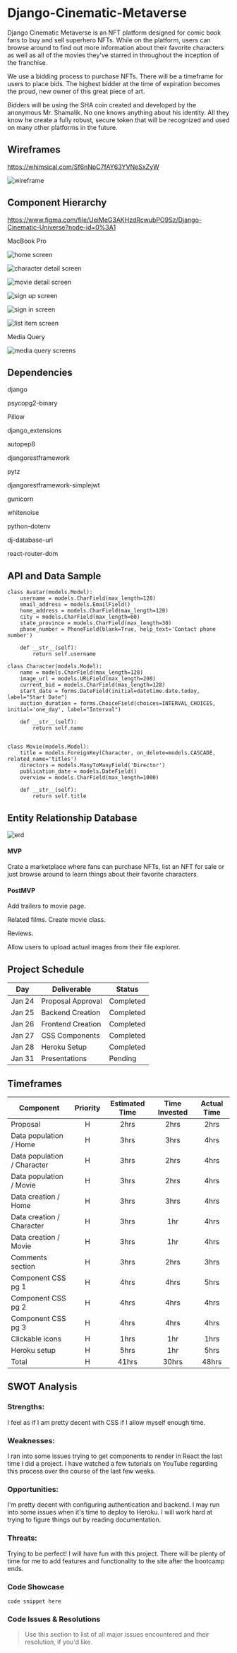 # Django-Cinematic-Metaverse

Django Cinematic Metaverse is an NFT platform designed for comic book fans to buy and sell superhero NFTs. While on the platform, users can browse around to find out more information about their favorite characters as well as all of the movies they've starred in throughout the inception of the franchise.

We use a bidding process to purchase NFTs. There will be a timeframe for users to place bids. The highest bidder at the time of expiration becomes the proud, new owner of this great piece of art.

Bidders will be using the SHA coin created and developed by the anonymous Mr. Shamalik. No one knows anything about his identity. All they know he create a fully robust, secure token that will be recognized and used on many other platforms in the future.

## Wireframes

https://whimsical.com/Sf6nNpC7fAY63YVNeSxZyW

![wireframe](readme_images/wireframe.png)

## Component Hierarchy

https://www.figma.com/file/UeiMeG3AKHzdRcwubPO9Sz/Django-Cinematic-Universe?node-id=0%3A1

MacBook Pro

![home screen](readme_images/home.png)

![character detail screen](readme_images/character_detail.png)

![movie detail screen](readme_images/movie_detail.png)

![sign up screen](readme_images/sign_up.png)

![sign in screen](readme_images/sign_in.png)

![list item screen](readme_images/list_item.png)

Media Query

![media query screens](readme_images/media_query.png)

## Dependencies

django

psycopg2-binary

Pillow

django_extensions

autopep8

djangorestframework

pytz

djangorestframework-simplejwt

gunicorn

whitenoise

python-dotenv

dj-database-url

react-router-dom

## API and Data Sample

```
class Avatar(models.Model):
    username = models.CharField(max_length=128)
    email_address = models.EmailField()
    home_address = models.CharField(max_length=128)
    city = models.CharField(max_length=60)
    state_province = models.CharField(max_length=30)
    phone_number = PhoneField(blank=True, help_text='Contact phone number')

    def __str__(self):
        return self.username

class Character(models.Model):
    name = models.CharField(max_length=128)
    image_url = models.URLField(max_length=200)
    current_bid = models.CharField(max_length=128)
    start_date = forms.DateField(initial=datetime.date.today, label="Start Date")
    auction_duration = forms.ChoiceField(choices=INTERVAL_CHOICES, initial='one_day', label="Interval")

    def __str__(self):
        return self.name


class Movie(models.Model):
    title = models.ForeignKey(Character, on_delete=models.CASCADE, related_name='titles')
    directors = models.ManyToManyField('Director')
    publication_date = models.DateField()
    overview = models.CharField(max_length=1000)

    def __str__(self):
        return self.title
```

## Entity Relationship Database

![erd](images/entity_relationship_database.png)

#### MVP

Crate a marketplace where fans can purchase NFTs, list an NFT for sale or just browse around to learn things about their favorite characters.

#### PostMVP

Add trailers to movie page.

Related films. Create movie class.

Reviews.

Allow users to upload actual images from their file explorer.

## Project Schedule

| Day    | Deliverable       | Status    |
| ------ | ----------------- | --------- |
| Jan 24 | Proposal Approval | Completed |
| Jan 25 | Backend Creation  | Completed |
| Jan 26 | Frontend Creation | Completed |
| Jan 27 | CSS Components    | Completed |
| Jan 28 | Heroku Setup      | Completed |
| Jan 31 | Presentations     | Pending   |

## Timeframes

| Component                   | Priority | Estimated Time | Time Invested | Actual Time |
| --------------------------- | :------: | :------------: | :-----------: | :---------: |
| Proposal                    |    H     |      2hrs      |     2hrs      |    2hrs     |
| Data population / Home      |    H     |      3hrs      |     3hrs      |    4hrs     |
| Data population / Character |    H     |      3hrs      |     2hrs      |    4hrs     |
| Data population / Movie     |    H     |      3hrs      |     2hrs      |    4hrs     |
| Data creation / Home        |    H     |      3hrs      |     3hrs      |    4hrs     |
| Data creation / Character   |    H     |      3hrs      |      1hr      |    4hrs     |
| Data creation / Movie       |    H     |      3hrs      |      1hr      |    4hrs     |
| Comments section            |    H     |      3hrs      |     2hrs      |    3hrs     |
| Component CSS pg 1          |    H     |      4hrs      |     4hrs      |    5hrs     |
| Component CSS pg 2          |    H     |      4hrs      |     4hrs      |    4hrs     |
| Component CSS pg 3          |    H     |      4hrs      |     4hrs      |    4hrs     |
| Clickable icons             |    H     |      1hrs      |      1hr      |    1hrs     |
| Heroku setup                |    H     |      5hrs      |      1hr      |    5hrs     |
| Total                       |    H     |     41hrs      |     30hrs     |    48hrs    |

## SWOT Analysis

### Strengths:

I feel as if I am pretty decent with CSS if I allow myself enough time.

### Weaknesses:

I ran into some issues trying to get components to render in React the last time I did a project. I have watched a few tutorials on YouTube regarding this process over the course of the last few weeks.

### Opportunities:

I'm pretty decent with configuring authentication and backend. I may run into some issues when it's time to deploy to Heroku. I will work hard at trying to figure things out by reading documentation.

### Threats:

Trying to be perfect! I will have fun with this project. There will be plenty of time for me to add features and functionality to the site after the bootcamp ends.

### Code Showcase

```
code snippet here
```

### Code Issues & Resolutions

> Use this section to list of all major issues encountered and their resolution, if you'd like.
